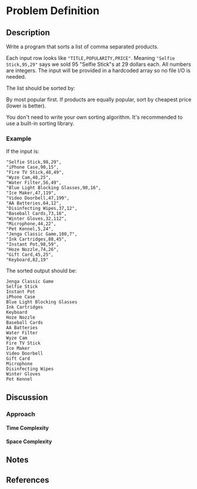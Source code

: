 # Problem Definition

## Description

Write a program that sorts a list of comma separated products.

Each input row looks like `"TITLE,POPULARITY,PRICE"`. Meaning `"Selfie Stick,95,29"` says we sold
95 "Selfie Stick"s at 29 dollars each. All numbers are integers. The input will be provided in a
hardcoded array so no file I/O is needed.

The list should be sorted by:

By most popular first. If products are equally popular, sort by cheapest price (lower is better).

You don't need to write your own sorting algorithm. It's recommended to use a built-in sorting
library.

### Example

If the input is:

```plaintext
"Selfie Stick,98,29",
"iPhone Case,90,15",
"Fire TV Stick,48,49",
"Wyze Cam,48,25",
"Water Filter,56,49",
"Blue Light Blocking Glasses,90,16",
"Ice Maker,47,119",
"Video Doorbell,47,199",
"AA Batteries,64,12",
"Disinfecting Wipes,37,12",
"Baseball Cards,73,16",
"Winter Gloves,32,112",
"Microphone,44,22",
"Pet Kennel,5,24",
"Jenga Classic Game,100,7",
"Ink Cartridges,88,45",
"Instant Pot,98,59",
"Hoze Nozzle,74,26",
"Gift Card,45,25",
"Keyboard,82,19"
```

The sorted output should be:

```plaintext
Jenga Classic Game
Selfie Stick
Instant Pot
iPhone Case
Blue Light Blocking Glasses
Ink Cartridges
Keyboard
Hoze Nozzle
Baseball Cards
AA Batteries
Water Filter
Wyze Cam
Fire TV Stick
Ice Maker
Video Doorbell
Gift Card
Microphone
Disinfecting Wipes
Winter Gloves
Pet Kennel
```

## Discussion

### Approach

#### Time Complexity

#### Space Complexity

## Notes

## References
